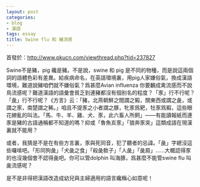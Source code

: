 ```yaml
---
layout: post
categories: 
- blog
- 漢語
tags: essay
title: Swine flu 和 豬流感
---
```

首發於：<http://www.pkucn.com/viewthread.php?tid=237827>

Swine不是豬，pig 纔是豬。不是說，swine 和 pig 是不同的物種，而是說這兩個詞的語體色彩有差異。給疾病命名，在英語環境裏，用pig人家嫌俗氣，換成漢語環境，難道說豬咱們就不嫌俗氣？爲甚麼Avian influenza 你要飜成禽流感而不說鳥流感呢？難道漢語的語彙會貧乏到連豬都沒有個别名的程度？「豕」行不行呢？「彘」行不行呢？《方言》云：「豬，北燕朝鮮之間謂之豭，關東西或謂之彘，或謂之豕，南楚謂之豨。」咱且不提豕之小者謂之豚，牝豕爲豝，牡豕爲豭，這些眼花繚亂的叫法。「馬、牛、羊、雞、犬、豕，此六畜人所飼」——有能讀報紙而連豕是豬的古語通稱都不知道的嗎？抑或「魯魚亥豕」「狼奔豕突」這類成語在現漢裏就不能用？

或者，我猜是不是在有些方言裏，豕與死同音，犯了聽者的忌諱。「彘」字總沒這些囉嗦吧。「形同狗彘」「犬彘之食」「殺彘敎子」「人彘」「彘肩」……大概認得豕的也沒幾個會不認得彘吧。你可以管dolphin 叫海豚，爲甚麼不能管swine flu 叫彘流感呢？

是不是非得把漢語改造成幼兒與主婦適用的語言纔稱心如意呢！
